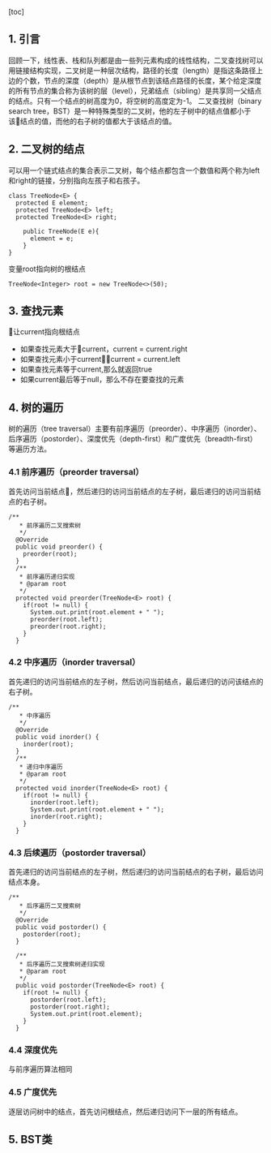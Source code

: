 [toc]
## 1. 引言
回顾一下，线性表、栈和队列都是由一些列元素构成的线性结构，二叉查找树可以用链接结构实现，二叉树是一种层次结构，路径的长度（length）是指这条路径上边的个数，节点的深度（depth）是从根节点到该结点路径的长度，某个给定深度的所有节点的集合称为该树的层（level），兄弟结点（sibling）是共享同一父结点的结点。只有一个结点的树高度为0，将空树的高度定为-1。
二叉查找树（binary search tree，BST）是一种特殊类型的二叉树，他的左子树中的结点值都小于该结点的值，而他的右子树的值都大于该结点的值。
## 2. 二叉树的结点
可以用一个链式结点的集合表示二叉树，每个结点都包含一个数值和两个称为left和right的链接，分别指向左孩子和右孩子。
```
class TreeNode<E> {
  protected E element;
  protected TreeNode<E> left;
  protected TreeNode<E> right;

    public TreeNode(E e){
      element = e;
    }
}
```
变量root指向树的根结点
```
TreeNode<Integer> root = new TreeNode<>(50);
```
## 3. 查找元素
让current指向根结点
- 如果查找元素大于current，current = current.right
- 如果查找元素小于current，current = current.left
- 如果查找元素等于current,那么就返回true
- 如果current最后等于null，那么不存在要查找的元素
## 4. 树的遍历
树的遍历（tree traversal）主要有前序遍历（preorder）、中序遍历（inorder）、后序遍历（postorder）、深度优先（depth-first）和广度优先（breadth-first）等遍历方法。
### 4.1 前序遍历（preorder traversal）
首先访问当前结点，然后递归的访问当前结点的左子树，最后递归的访问当前结点的右子树。
```
/**
   * 前序遍历二叉搜索树
   */
  @Override
  public void preorder() {
    preorder(root);
  }
  /**
   * 前序遍历递归实现
   * @param root
   */
  protected void preorder(TreeNode<E> root) {
    if(root != null) {
      System.out.print(root.element + " ");
      preorder(root.left);
      preorder(root.right);
    }
  }
```
### 4.2 中序遍历（inorder traversal）
首先递归的访问当前结点的左子树，然后访问当前结点，最后递归的访问该结点的右子树。
```
/**
   * 中序遍历
   */
  @Override
  public void inorder() {
    inorder(root);
  }
  /**
   * 递归中序遍历
   * @param root
   */
  protected void inorder(TreeNode<E> root) {
    if(root != null) {
      inorder(root.left);
      System.out.print(root.element + " ");
      inorder(root.right);
    }
  }
```
### 4.3 后续遍历（postorder traversal）
首先递归的访问当前结点的左子树，然后递归的访问当前结点的右子树，最后访问结点本身。
```
/**
   * 后序遍历二叉搜索树
   */
  @Override
  public void postorder() {
    postorder(root);
  }
  
  /**
   * 后序遍历二叉搜索树递归实现
   * @param root
   */
  public void postorder(TreeNode<E> root) {
    if(root != null) {
      postorder(root.left);
      postorder(root.right);
      System.out.print(root.element);
    }
  }
```
### 4.4 深度优先
与前序遍历算法相同
### 4.5 广度优先
逐层访问树中的结点，首先访问根结点，然后递归访问下一层的所有结点。
## 5. BST类

